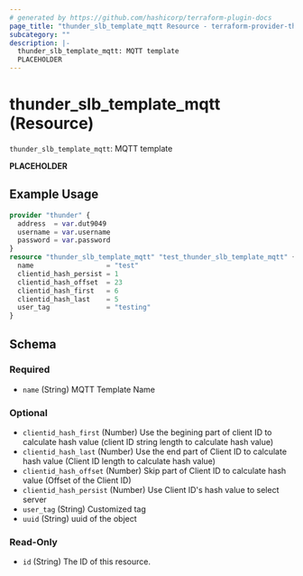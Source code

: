 ```yaml
---
# generated by https://github.com/hashicorp/terraform-plugin-docs
page_title: "thunder_slb_template_mqtt Resource - terraform-provider-thunder"
subcategory: ""
description: |-
  thunder_slb_template_mqtt: MQTT template
  PLACEHOLDER
---
```


# thunder_slb_template_mqtt (Resource)

`thunder_slb_template_mqtt`: MQTT template

__PLACEHOLDER__

## Example Usage

```terraform
provider "thunder" {
  address  = var.dut9049
  username = var.username
  password = var.password
}
resource "thunder_slb_template_mqtt" "test_thunder_slb_template_mqtt" {
  name                  = "test"
  clientid_hash_persist = 1
  clientid_hash_offset  = 23
  clientid_hash_first   = 6
  clientid_hash_last    = 5
  user_tag              = "testing"
}
```

<!-- schema generated by tfplugindocs -->
## Schema

### Required

- `name` (String) MQTT Template Name

### Optional

- `clientid_hash_first` (Number) Use the begining part of client ID to calculate hash value (client ID string length to calculate hash value)
- `clientid_hash_last` (Number) Use the end part of Client ID to calculate hash value (Client ID length to calculate hash value)
- `clientid_hash_offset` (Number) Skip part of Client ID to calculate hash value (Offset of the Client ID)
- `clientid_hash_persist` (Number) Use Client ID's hash value to select server
- `user_tag` (String) Customized tag
- `uuid` (String) uuid of the object

### Read-Only

- `id` (String) The ID of this resource.


